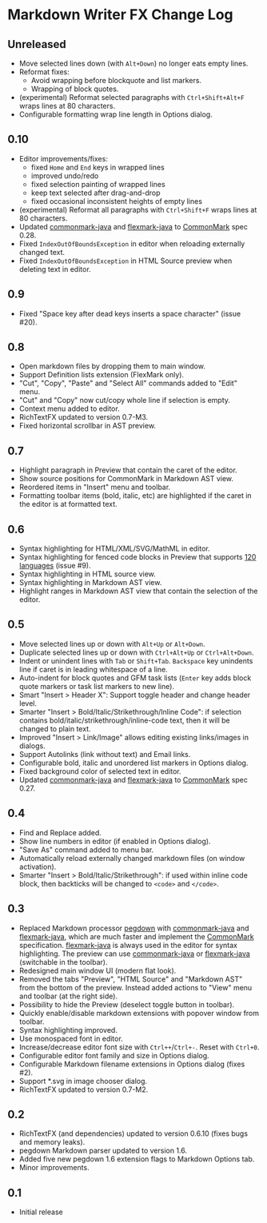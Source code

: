Markdown Writer FX Change Log
=============================

## Unreleased

- Move selected lines down (with `Alt+Down`) no longer eats empty lines.
- Reformat fixes:
  - Avoid wrapping before blockquote and list markers.
  - Wrapping of block quotes.
- (experimental) Reformat selected paragraphs with `Ctrl+Shift+Alt+F` wraps lines at 80 characters.
- Configurable formatting wrap line length in Options dialog.


## 0.10

- Editor improvements/fixes:
  - fixed `Home` and `End` keys in wrapped lines
  - improved undo/redo
  - fixed selection painting of wrapped lines
  - keep text selected after drag-and-drop
  - fixed occasional inconsistent heights of empty lines
- (experimental) Reformat all paragraphs with `Ctrl+Shift+F` wraps lines at 80 characters.
- Updated [commonmark-java] and [flexmark-java] to [CommonMark] spec 0.28.
- Fixed `IndexOutOfBoundsException` in editor when reloading externally changed text.
- Fixed `IndexOutOfBoundsException` in HTML Source preview when deleting text in editor.


## 0.9

- Fixed "Space key after dead keys inserts a space character" (issue #20).


## 0.8

- Open markdown files by dropping them to main window.
- Support Definition lists extension (FlexMark only).
- "Cut", "Copy", "Paste" and "Select All" commands added to "Edit" menu.
- "Cut" and "Copy" now cut/copy whole line if selection is empty.
- Context menu added to editor.
- RichTextFX updated to version 0.7-M3.
- Fixed horizontal scrollbar in AST preview.


## 0.7

- Highlight paragraph in Preview that contain the caret of the editor.
- Show source positions for CommonMark in Markdown AST view.
- Reordered items in "Insert" menu and toolbar.
- Formatting toolbar items (bold, italic, etc) are highlighted
  if the caret in the editor is at formatted text.


## 0.6

- Syntax highlighting for HTML/XML/SVG/MathML in editor.
- Syntax highlighting for fenced code blocks in Preview that
  supports [120 languages](http://prismjs.com/#languages-list) (issue #9).
- Syntax highlighting in HTML source view.
- Syntax highlighting in Markdown AST view.
- Highlight ranges in Markdown AST view that contain the selection of the editor.


## 0.5

- Move selected lines up or down with `Alt+Up` or `Alt+Down`.
- Duplicate selected lines up or down with `Ctrl+Alt+Up` or `Ctrl+Alt+Down`.
- Indent or unindent lines with `Tab` or `Shift+Tab`. `Backspace` key unindents
  line if caret is in leading whitespace of a line.
- Auto-indent for block quotes and GFM task lists (`Enter` key adds
  block quote markers or task list markers to new line).
- Smart "Insert > Header X": Support toggle header and change header level.
- Smarter "Insert > Bold/Italic/Strikethrough/Inline Code": if selection contains
  bold/italic/strikethrough/inline-code text, then it will be changed to plain text.
- Improved "Insert > Link/Image" allows editing existing links/images in dialogs.
- Support Autolinks (link without text) and Email links.
- Configurable bold, italic and unordered list markers in Options dialog.
- Fixed background color of selected text in editor.
- Updated [commonmark-java] and [flexmark-java] to [CommonMark] spec 0.27.


## 0.4

- Find and Replace added.
- Show line numbers in editor (if enabled in Options dialog).
- "Save As" command added to menu bar.
- Automatically reload externally changed markdown files (on window activation).
- Smarter "Insert > Bold/Italic/Strikethrough": if used within inline code
  block, then backticks will be changed to `<code>` and `</code>`.


## 0.3

- Replaced Markdown processor [pegdown] with [commonmark-java]
  and [flexmark-java], which are much faster and implement the [CommonMark] specification.
  [flexmark-java] is always used in the editor for syntax highlighting. 
  The preview can use [commonmark-java] or [flexmark-java] (switchable in the toolbar).
- Redesigned main window UI (modern flat look).
- Removed the tabs "Preview", "HTML Source" and "Markdown AST" from the bottom
  of the preview. Instead added actions to "View" menu and toolbar (at the right side).
- Possibility to hide the Preview (deselect toggle button in toolbar).
- Quickly enable/disable markdown extensions with popover window from toolbar.
- Syntax highlighting improved.
- Use monospaced font in editor.
- Increase/decrease editor font size with `Ctrl++`/`Ctrl+-`. Reset with `Ctrl+0`.
- Configurable editor font family and size in Options dialog.
- Configurable Markdown filename extensions in Options dialog (fixes #2).
- Support \*.svg in image chooser dialog.
- RichTextFX updated to version 0.7-M2.


## 0.2

- RichTextFX (and dependencies) updated to version 0.6.10 (fixes bugs and memory leaks).
- pegdown Markdown parser updated to version 1.6.
- Added five new pegdown 1.6 extension flags to Markdown Options tab.
- Minor improvements.


## 0.1

- Initial release


[CommonMark]: http://commonmark.org/
[commonmark-java]: https://github.com/atlassian/commonmark-java
[flexmark-java]: https://github.com/vsch/flexmark-java
[pegdown]: https://github.com/sirthias/pegdown

